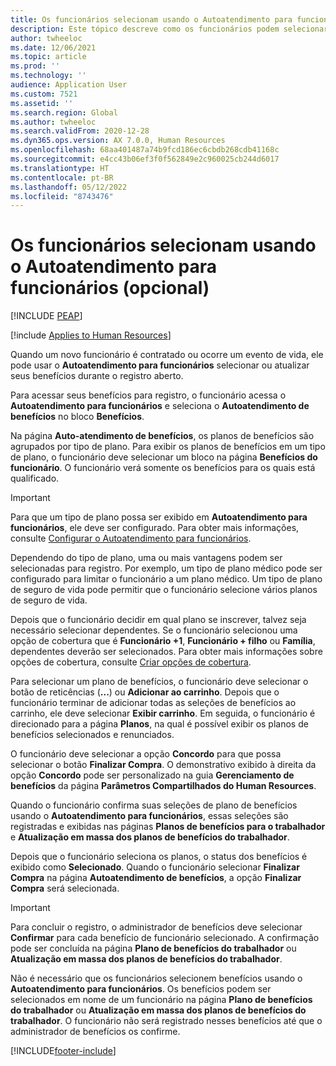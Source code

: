 ```yaml
---
title: Os funcionários selecionam usando o Autoatendimento para funcionários (opcional)
description: Este tópico descreve como os funcionários podem selecionar ou atualizar seus benefícios.
author: twheeloc
ms.date: 12/06/2021
ms.topic: article
ms.prod: ''
ms.technology: ''
audience: Application User
ms.custom: 7521
ms.assetid: ''
ms.search.region: Global
ms.author: twheeloc
ms.search.validFrom: 2020-12-28
ms.dyn365.ops.version: AX 7.0.0, Human Resources
ms.openlocfilehash: 68aa401487a74b9fcd186ec6cbdb268cdb41168c
ms.sourcegitcommit: e4cc43b06ef3f0f562849e2c960025cb244d6017
ms.translationtype: HT
ms.contentlocale: pt-BR
ms.lasthandoff: 05/12/2022
ms.locfileid: "8743476"
---
```

# <a name="employees-select-plans-by-using-employee-self-service-optional"></a>Os funcionários selecionam usando o Autoatendimento para funcionários (opcional)


[!INCLUDE [PEAP](../includes/peap-2.md)]

[!include [Applies to Human Resources](../includes/applies-to-hr.md)]

Quando um novo funcionário é contratado ou ocorre um evento de vida, ele pode usar o **Autoatendimento para funcionários** selecionar ou atualizar seus benefícios durante o registro aberto.

Para acessar seus benefícios para registro, o funcionário acessa o **Autoatendimento para funcionários** e seleciona o **Autoatendimento de benefícios** no bloco **Benefícios**.

Na página **Auto-atendimento de benefícios**, os planos de benefícios são agrupados por tipo de plano. Para exibir os planos de benefícios em um tipo de plano, o funcionário deve selecionar um bloco na página **Benefícios do funcionário**. O funcionário verá somente os benefícios para os quais está qualificado.

> [!IMPORTANT]
> Para que um tipo de plano possa ser exibido em **Autoatendimento para funcionários**, ele deve ser configurado. Para obter mais informações, consulte [Configurar o Autoatendimento para funcionários](/dynamics365/human-resources/hr-benefits-setup-employee-self-service).

Dependendo do tipo de plano, uma ou mais vantagens podem ser selecionadas para registro. Por exemplo, um tipo de plano médico pode ser configurado para limitar o funcionário a um plano médico. Um tipo de plano de seguro de vida pode permitir que o funcionário selecione vários planos de seguro de vida.

Depois que o funcionário decidir em qual plano se inscrever, talvez seja necessário selecionar dependentes. Se o funcionário selecionou uma opção de cobertura que é **Funcionário +1**, **Funcionário + filho** ou **Família**, dependentes deverão ser selecionados. Para obter mais informações sobre opções de cobertura, consulte [Criar opções de cobertura](/dynamics365/human-resources/hr-benefits-setup-coverage-options).

Para selecionar um plano de benefícios, o funcionário deve selecionar o botão de reticências (**...**) ou **Adicionar ao carrinho**. Depois que o funcionário terminar de adicionar todas as seleções de benefícios ao carrinho, ele deve selecionar **Exibir carrinho**. Em seguida, o funcionário é direcionado para a página **Planos**, na qual é possível exibir os planos de benefícios selecionados e renunciados.

O funcionário deve selecionar a opção **Concordo** para que possa selecionar o botão **Finalizar Compra**. O demonstrativo exibido à direita da opção **Concordo** pode ser personalizado na guia **Gerenciamento de benefícios** da página **Parâmetros Compartilhados do Human Resources**.

Quando o funcionário confirma suas seleções de plano de benefícios usando o **Autoatendimento para funcionários**, essas seleções são registradas e exibidas nas páginas **Planos de benefícios para o trabalhador** e **Atualização em massa dos planos de benefícios do trabalhador**.

Depois que o funcionário seleciona os planos, o status dos benefícios é exibido como **Selecionado**. Quando o funcionário selecionar **Finalizar Compra** na página **Autoatendimento de benefícios**, a opção **Finalizar Compra** será selecionada.

> [!IMPORTANT]
> Para concluir o registro, o administrador de benefícios deve selecionar **Confirmar** para cada benefício de funcionário selecionado. A confirmação pode ser concluída na página **Plano de benefícios do trabalhador** ou **Atualização em massa dos planos de benefícios do trabalhador**.
>

Não é necessário que os funcionários selecionem benefícios usando o **Autoatendimento para funcionários**. Os benefícios podem ser selecionados em nome de um funcionário na página **Plano de benefícios do trabalhador** ou **Atualização em massa dos planos de benefícios do trabalhador**. O funcionário não será registrado nesses benefícios até que o administrador de benefícios os confirme.

[!INCLUDE[footer-include](../includes/footer-banner.md)]
